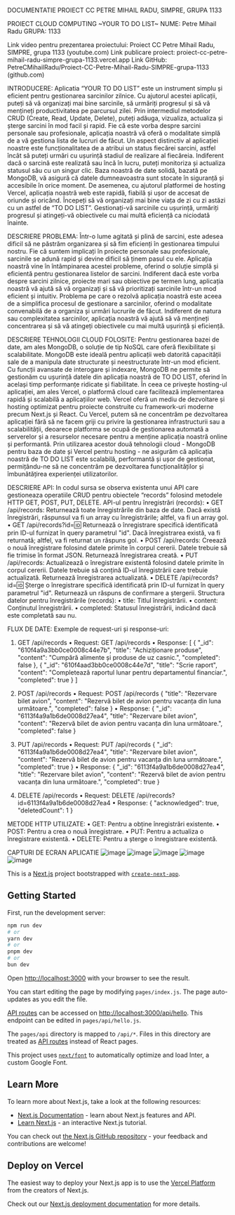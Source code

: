 DOCUMENTATIE PROIECT CC PETRE MIHAIL RADU, SIMPRE, GRUPA 1133


PROIECT CLOUD COMPUTING
~YOUR TO DO LIST~
NUME: Petre Mihail Radu
GRUPA: 1133

Link video pentru prezentarea proiectului:
Proiect CC Petre Mihail Radu, SIMPRE, grupa 1133 (youtube.com)
Link publicare proiect:
proiect-cc-petre-mihail-radu-simpre-grupa-1133.vercel.app
Link GitHub:
PetreCMihailRadu/Proiect-CC-Petre-Mihail-Radu-SIMPRE-grupa-1133 (github.com)

INTRODUCERE:
	Aplicatia “YOUR TO DO LIST” este un instrument simplu și eficient pentru gestionarea sarcinilor zilnice. Cu ajutorul acestei aplicații, puteți să vă organizați mai bine sarcinile, să urmăriți progresul și să vă mențineți productivitatea pe parcursul zilei.
Prin intermediul metodelor CRUD (Create, Read, Update, Delete), puteți adăuga, vizualiza, actualiza și șterge sarcini în mod facil și rapid. Fie că este vorba despre sarcini personale sau profesionale, aplicația noastră vă oferă o modalitate simplă de a vă gestiona lista de lucruri de făcut.
  Un aspect distinctiv al aplicației noastre este funcționalitatea de a atribui un status fiecărei sarcini, astfel încât să puteți urmări cu ușurință stadiul de realizare al fiecăreia. Indiferent dacă o sarcină este realizată sau încă în lucru, puteți monitoriza și actualiza statusul său cu un singur clic.
  Baza noastră de date solidă, bazată pe MongoDB, vă asigură că datele dumneavoastra sunt stocate în siguranță și accesibile în orice moment. De asemenea, cu ajutorul platformei de hosting Vercel, aplicația noastră web este rapidă, fiabilă și ușor de accesat de oriunde și oricând.
  Începeți să vă organizați mai bine viața de zi cu zi astăzi cu un astfel de “TO DO LIST”. Gestionați-vă sarcinile cu ușurință, urmăriți progresul și atingeți-vă obiectivele cu mai multă eficiență ca niciodată înainte.

DESCRIERE PROBLEMA:
	Într-o lume agitată și plină de sarcini, este adesea dificil să ne păstrăm organizarea și să fim eficienți în gestionarea timpului nostru. Fie că suntem implicați în proiecte personale sau profesionale, sarcinile se adună rapid și devine dificil să ținem pasul cu ele.
Aplicația noastră vine în întâmpinarea acestei probleme, oferind o soluție simplă și eficientă pentru gestionarea listelor de sarcini. Indiferent dacă este vorba despre sarcini zilnice, proiecte mari sau obiective pe termen lung, aplicația noastră vă ajută să vă organizați și să vă prioritizați sarcinile într-un mod eficient și intuitiv.
Problema pe care o rezolvă aplicația noastră este aceea de a simplifica procesul de gestionare a sarcinilor, oferind o modalitate convenabilă de a organiza și urmări lucrurile de făcut. Indiferent de natura sau complexitatea sarcinilor, aplicația noastră vă ajută să vă mențineți concentrarea și să vă atingeți obiectivele cu mai multă ușurință și eficiență.

DESCRIERE TEHNOLOGII CLOUD FOLOSITE:
Pentru gestionarea bazei de date, am ales MongoDB, o soluție de tip NoSQL care oferă flexibilitate și scalabilitate. MongoDB este ideală pentru aplicații web datorită capacității sale de a manipula date structurate și neestructurate într-un mod eficient. Cu funcții avansate de interogare și indexare, MongoDB ne permite să gestionăm cu ușurință datele din aplicația noastră de TO DO LIST, oferind în același timp performanțe ridicate și fiabilitate.
În ceea ce privește hosting-ul aplicației, am ales Vercel, o platformă cloud care facilitează implementarea rapidă și scalabilă a aplicațiilor web. Vercel oferă un mediu de dezvoltare și hosting optimizat pentru proiecte construite cu framework-uri moderne precum Next.js și React. Cu Vercel, putem să ne concentrăm pe dezvoltarea aplicației fără să ne facem griji cu privire la gestionarea infrastructurii sau a scalabilității, deoarece platforma se ocupă de gestionarea automată a serverelor și a resurselor necesare pentru a menține aplicația noastră online și performantă.
Prin utilizarea acestor două tehnologii cloud - MongoDB pentru baza de date și Vercel pentru hosting - ne asigurăm că aplicația noastră de TO DO LIST este scalabilă, performantă și ușor de gestionat, permițându-ne să ne concentrăm pe dezvoltarea funcționalităților și îmbunătățirea experienței utilizatorilor.

DESCRIERE API:
	In codul sursa se observa existenta unui API care gestioneaza operatiile CRUD pentru obiectele “records” folosind metodele HTTP GET, POST, PUT, DELETE.
API-ul pentru înregistrări (records):
•	GET /api/records: Returnează toate înregistrările din baza de date. Dacă există înregistrări, răspunsul va fi un array cu înregistrările; altfel, va fi un array gol.
•	GET /api/records?id=:id: Returnează o înregistrare specifică identificată prin ID-ul furnizat în query parametrul "id". Dacă înregistrarea există, va fi returnată; altfel, va fi returnat un răspuns gol.
•	POST /api/records: Creează o nouă înregistrare folosind datele primite în corpul cererii. Datele trebuie să fie trimise în format JSON. Returnează înregistrarea creată.
•	PUT /api/records: Actualizează o înregistrare existentă folosind datele primite în corpul cererii. Datele trebuie să conțină ID-ul înregistrării care trebuie actualizată. Returnează înregistrarea actualizată.
•	DELETE /api/records?id=:id: Șterge o înregistrare specifică identificată prin ID-ul furnizat în query parametrul "id". Returnează un răspuns de confirmare a ștergerii.
     Structura datelor pentru înregistrările (records):
•	title: Titlul înregistrării.
•	content: Conținutul înregistrării.
•	completed: Statusul înregistrării, indicând dacă este completată sau nu.

FLUX DE DATE:
Exemple de request-uri și response-uri:
1.	GET /api/records
•	Request: GET /api/records
•	Response:
[
    {
        "_id": "610f4a9a3bb0ce0008c44e7b",
        "title": "Achiziționare produse",
        "content": "Cumpără alimente și produse de uz casnic.",
        "completed": false
    },
    {
        "_id": "610f4aad3bb0ce0008c44e7d",
        "title": "Scrie raport",
        "content": "Completează raportul lunar pentru departamentul financiar.",
        "completed": true
    }
]

2.	POST /api/records
•	Request:
POST /api/records
{
    "title": "Rezervare bilet avion",
    "content": "Rezervă bilet de avion pentru vacanța din luna următoare.",
    "completed": false
}
•	Response:
{
    "_id": "6113f4a9a1b6de0008d27ea4",
    "title": "Rezervare bilet avion",
    "content": "Rezervă bilet de avion pentru vacanța din luna următoare.",
    "completed": false
}

3.	PUT /api/records
•	Request: 
PUT /api/records
{
    "_id": "6113f4a9a1b6de0008d27ea4",
    "title": "Rezervare bilet avion",
    "content": "Rezervă bilet de avion pentru vacanța din luna următoare.",
    "completed": true
}
•	Response:
{
    "_id": "6113f4a9a1b6de0008d27ea4",
    "title": "Rezervare bilet avion",
    "content": "Rezervă bilet de avion pentru vacanța din luna următoare.",
    "completed": true
}

4.	DELETE /api/records
•	Request: DELETE /api/records?id=6113f4a9a1b6de0008d27ea4
•	Response:
{
    "acknowledged": true,
    "deletedCount": 1
}

METODE HTTP UTILIZATE:
•	GET: Pentru a obține înregistrări existente.
•	POST: Pentru a crea o nouă înregistrare.
•	PUT: Pentru a actualiza o înregistrare existentă.
•	DELETE: Pentru a șterge o înregistrare existentă.

CAPTURI DE ECRAN APLICATIE
![image](https://github.com/PetreCMihailRadu/Proiect-CC-Petre-Mihail-Radu-SIMPRE-grupa-1133/assets/168712584/ef8a6d19-167a-4196-bfe8-83861cf2db6c)
![image](https://github.com/PetreCMihailRadu/Proiect-CC-Petre-Mihail-Radu-SIMPRE-grupa-1133/assets/168712584/bcd709a0-3118-4572-b5d6-f90c0592fd5f)
![image](https://github.com/PetreCMihailRadu/Proiect-CC-Petre-Mihail-Radu-SIMPRE-grupa-1133/assets/168712584/3c3c151a-7487-41e5-b6be-d5fb4b4c841c)
![image](https://github.com/PetreCMihailRadu/Proiect-CC-Petre-Mihail-Radu-SIMPRE-grupa-1133/assets/168712584/dbd2226f-b879-41b2-972a-92f750bbaa80)
![image](https://github.com/PetreCMihailRadu/Proiect-CC-Petre-Mihail-Radu-SIMPRE-grupa-1133/assets/168712584/0fa79c5e-9917-4c53-a79f-be186bb0738f)




This is a [Next.js](https://nextjs.org/) project bootstrapped with [`create-next-app`](https://github.com/vercel/next.js/tree/canary/packages/create-next-app).

## Getting Started

First, run the development server:

```bash
npm run dev
# or
yarn dev
# or
pnpm dev
# or
bun dev
```

Open [http://localhost:3000](http://localhost:3000) with your browser to see the result.

You can start editing the page by modifying `pages/index.js`. The page auto-updates as you edit the file.

[API routes](https://nextjs.org/docs/api-routes/introduction) can be accessed on [http://localhost:3000/api/hello](http://localhost:3000/api/hello). This endpoint can be edited in `pages/api/hello.js`.

The `pages/api` directory is mapped to `/api/*`. Files in this directory are treated as [API routes](https://nextjs.org/docs/api-routes/introduction) instead of React pages.

This project uses [`next/font`](https://nextjs.org/docs/basic-features/font-optimization) to automatically optimize and load Inter, a custom Google Font.

## Learn More

To learn more about Next.js, take a look at the following resources:

- [Next.js Documentation](https://nextjs.org/docs) - learn about Next.js features and API.
- [Learn Next.js](https://nextjs.org/learn) - an interactive Next.js tutorial.

You can check out [the Next.js GitHub repository](https://github.com/vercel/next.js/) - your feedback and contributions are welcome!

## Deploy on Vercel

The easiest way to deploy your Next.js app is to use the [Vercel Platform](https://vercel.com/new?utm_medium=default-template&filter=next.js&utm_source=create-next-app&utm_campaign=create-next-app-readme) from the creators of Next.js.

Check out our [Next.js deployment documentation](https://nextjs.org/docs/deployment) for more details.
